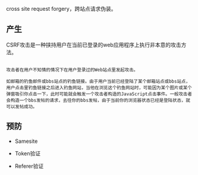 
cross site request forgery，跨站点请求伪装。

## 产生

CSRF攻击是一种挟持用户在当前已登录的web应用程序上执行非本意的攻击方法。

```

攻击者在用户不知情的情况下在用户登录过的Web站点里发起攻击。

如邮箱的钓鱼邮件或bbs站点的钓鱼链接。由于用户当前已经登陆了某个邮箱站点或bbs站点，用户点击里钓鱼链接之后进入钓鱼网站，当他在浏览这个钓鱼网站时，可能因为某个图片或某个弹窗吸引你点击一下，此时可能就会触发一个攻击者构造的JavaScript点击事件。一般攻击者会构造一个bbs发帖的请求，去往你的bbs发帖，由于当前你的浏览器状态已经是登陆状态，就可以发帖成功。

```


## 预防

- Samesite 

- Token验证 

- Referer验证



